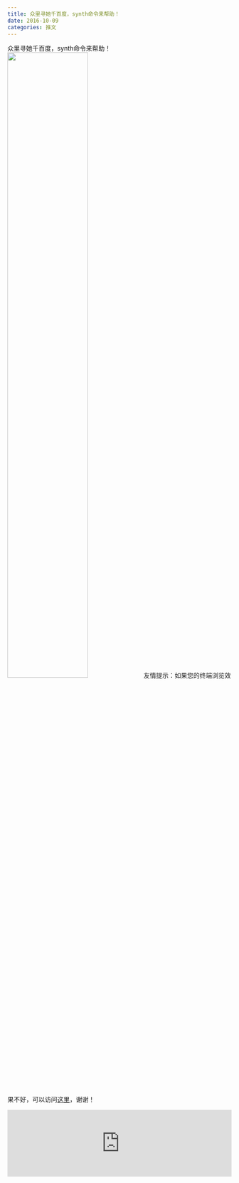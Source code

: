 ```yaml
---
title: 众里寻她千百度，synth命令来帮助！
date: 2016-10-09
categories: 推文
---
```

众里寻她千百度，synth命令来帮助！
<img src="http://mmbiz.qpic.cn/mmbiz_jpg/ACviaWTBFxhbxoKlgWvQka8cu733ql68mcBlUIg1eme9aicsiblM8hb0quB1nE09GSQRe4FpXdDXZ576PxrEoeIeA/0?wx_fmt=jpeg" style="width: 60%; height: auto;"/><!--more-->
友情提示：如果您的终端浏览效果不好，可以访问[这里](https://stata-club.github.io/stata_article/2016-10-09.html)，谢谢！
<iframe src="https://stata-club.github.io/stata_article/2016-10-09.html" id="iframepage" frameborder="0" scrolling="no" marginheight="0" marginwidth="0" width="100%" onLoad="iFrameHeight()"></iframe>
<script type="text/javascript" language="javascript">
function iFrameHeight() {
var ifm= document.getElementById("iframepage");
var subWeb = document.frames ? document.frames["iframepage"].document : ifm.contentDocument;   
if(ifm != null && subWeb != null) {
 ifm.height = subWeb.body.scrollHeight;
} 
} 
</script> 
